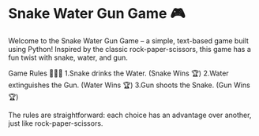 # Snake Water Gun Game 🎮

Welcome to the Snake Water Gun Game – a simple, text-based game built using Python! Inspired by the classic rock-paper-scissors, this game has a fun twist with snake, water, and gun.

Game Rules 🐍💧🔫
1.Snake drinks the Water. (Snake Wins 🏆)
2.Water extinguishes the Gun. (Water Wins 🏆)
3.Gun shoots the Snake. (Gun Wins 🏆)

The rules are straightforward: each choice has an advantage over another, just like rock-paper-scissors.
